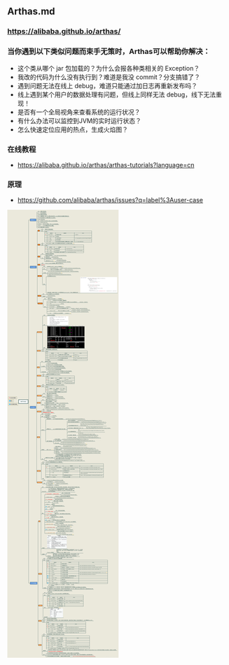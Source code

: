 ##  Arthas.md
###  https://alibaba.github.io/arthas/

### 当你遇到以下类似问题而束手无策时，Arthas可以帮助你解决：
*	这个类从哪个 jar 包加载的？为什么会报各种类相关的 Exception？
*	我改的代码为什么没有执行到？难道是我没 commit？分支搞错了？
*	遇到问题无法在线上 debug，难道只能通过加日志再重新发布吗？
*	线上遇到某个用户的数据处理有问题，但线上同样无法 debug，线下无法重现！
*	是否有一个全局视角来查看系统的运行状况？
*	有什么办法可以监控到JVM的实时运行状态？
*	怎么快速定位应用的热点，生成火焰图？


### 在线教程
*	https://alibaba.github.io/arthas/arthas-tutorials?language=cn

###  原理
*	https://github.com/alibaba/arthas/issues?q=label%3Auser-case

![](./arthas_cmd.png)